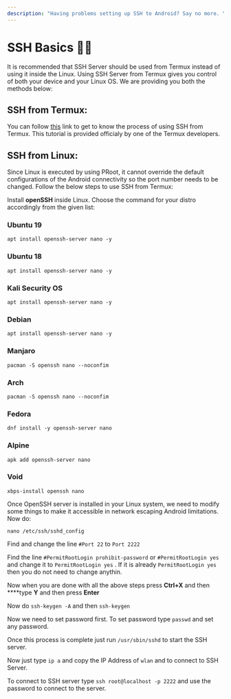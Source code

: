 ```yaml
---
description: "Having problems setting up SSH to Android? Say no more. \U0001F680"
---
```


# SSH Basics 👩‍💻

It is recommended that SSH Server should be used from Termux instead of using it inside the Linux. Using SSH Server from Termux gives you control of both your device and your Linux OS. We are providing you both the methods below:

## SSH from Termux:

You can follow [this](https://glow.li/technology/2015/11/06/run-an-ssh-server-on-your-android-with-termux/) link to get to know the process of using SSH from Termux. This tutorial is provided officialy by one of the Termux developers.

## SSH from Linux:

Since Linux is executed by using PRoot, it cannot override the default configurations of the Android connectivity so the port number needs to be changed. Follow the below steps to use SSH from Termux:

Install **openSSH** inside Linux. Choose the command for your distro accordingly from the given list:

### Ubuntu 19

```text
apt install openssh-server nano -y
```

### Ubuntu 18

```text
apt install openssh-server nano -y
```

### Kali Security OS

```text
apt install openssh-server nano -y
```

### Debian

```text
apt install openssh-server nano -y
```

### Manjaro

```text
pacman -S openssh nano --noconfim
```

### Arch

```text
pacman -S openssh nano --noconfim
```

### Fedora

```text
dnf install -y openssh-server nano
```

### Alpine

```text
apk add openssh-server nano
```

### Void

```text
xbps-install openssh nano
```

Once OpenSSH server is installed in your Linux system, we need to modify some things to make it accessible in network escaping Android limitations. Now do:

```text
nano /etc/ssh/sshd_config 
```

Find and change the line `#Port 22` to `Port 2222` 

Find the line `#PermitRootLogin prohibit-password`  or `#PermitRootLogin yes`  and change it to `PermitRootLogin yes` . If it is already `PermitRootLogin yes` then you do not need to change anythin.

Now when you are done with all the above steps press **Ctrl+X**  and then ****type **Y** and then press **Enter**

Now do `ssh-keygen -A` and then `ssh-keygen` 

Now we need to set password first. To set password type `passwd` and set any password.  

Once this process is complete just run `/usr/sbin/sshd` to start the SSH server.

Now just type `ip a`  and copy the IP Address of `wlan` and to connect to SSH Server. 

To connect to SSH server type `ssh root@localhost -p 2222` and use the password to connect to the server.  

